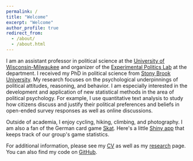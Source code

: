 ```yaml
---
permalink: /
title: "Welcome"
excerpt: "Welcome"
author_profile: true
redirect_from: 
  - /about/
  - /about.html
---
```


I am an assistant professor in political science at the [University of Wisconsin-Milwaukee](https://uwm.edu/political-science/) and organizer of the [Experimental Politics Lab](https://experimentalpolitics.github.io/) at the department. I received my PhD in political science from [Stony Brook University](http://www.stonybrook.edu/polsci/). My research focuses on the psychological underpinnings of political attitudes, reasoning, and behavior. I am especially interested in the development and application of new statistical methods in the area of political psychology. For example, I use quantitative text analysis to study how citizens discuss and justify their political preferences and beliefs in open-ended survey responses as well as online discussions.

Outside of academia, I enjoy cycling, hiking, climbing, and photography. I am also a fan of the German card game [Skat](https://en.wikipedia.org/wiki/Skat_%28card_game%29). Here's a little [Shiny app](http://pwkraft.shinyapps.io/Skat) that keeps track of our group's game statistics.

For additional information, please see my [CV](cv) as well as my [research](research) page. You can also find my code on [GitHub](http://github.com/pwkraft/).